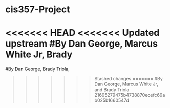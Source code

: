# cis357-Project

<<<<<<< HEAD
<<<<<<< Updated upstream
#By Dan George, Marcus White Jr, Brady 
=======
#By Dan George, Brady Triola, 
>>>>>>> Stashed changes
=======
#By Dan George, Marcus White Jr, and Brady Triola
>>>>>>> 21695279475b4738870ecefc69ab025b1660547d
